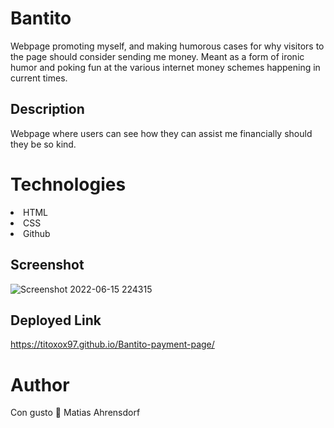 # Bantito

Webpage promoting myself, and making humorous cases for why visitors to the page should consider sending me money. Meant as a form of ironic humor and poking fun at the various internet money schemes happening in current times.

## Description 

Webpage where users can see how they can assist me financially should they be so kind.

# Technologies

<li>
HTML
</li>
<li>
CSS
</li>
<li>
Github
</li>

## Screenshot

![Screenshot 2022-06-15 224315](https://user-images.githubusercontent.com/87781987/173980287-3f331d6f-f461-4472-bc0b-bf953b777815.png)

## Deployed Link

 https://titoxox97.github.io/Bantito-payment-page/


# Author
Con gusto 🐙
Matias Ahrensdorf

